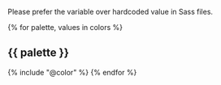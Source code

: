 Please prefer the variable over hardcoded value in Sass files.

{% for palette, values in colors %}
## {{ palette }}
{% include "@color" %}
{% endfor %}